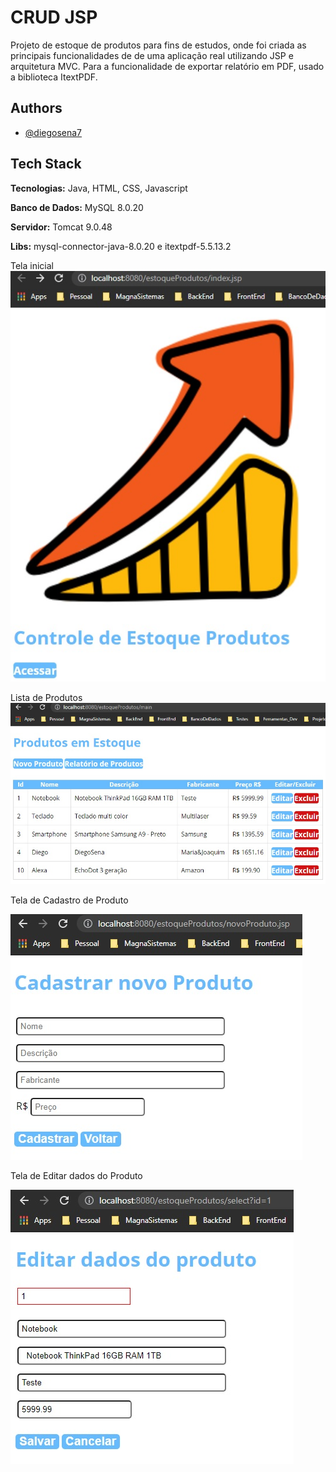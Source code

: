 ﻿
# CRUD JSP  
Projeto de estoque de produtos para fins de estudos, onde foi criada as principais funcionalidades de de uma aplicação real utilizando JSP e arquitetura MVC. 
Para a funcionalidade de exportar relatório em PDF, usado a biblioteca ItextPDF.

## Authors

- [@diegosena7](https://github.com/diegosena7)

  
## Tech Stack

**Tecnologias:** Java, HTML, CSS, Javascript

**Banco de Dados:** MySQL 8.0.20

**Servidor:** Tomcat 9.0.48

**Libs:** mysql-connector-java-8.0.20 e itextpdf-5.5.13.2
  

Tela inicial
![Acesso a lista de Produtos](telaInicial.jpg)


Lista de Produtos
![Listagem de Produtos]( listaDeProdutos.jpg)


Tela de Cadastro de Produto

![Cadastramento de Produtos](cadastroDeProdutos.jpg)



Tela de Editar dados do Produto

![Edição dos Dados dos Produtos](editarDadosDoProduto.jpg)

